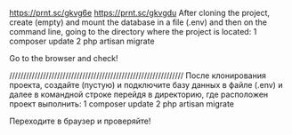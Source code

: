 https://prnt.sc/gkvg6e https://prnt.sc/gkvgdu
After cloning the project, create (empty) and mount the database in a file (.env)
and then on the command line, going to the directory where the project is located: 1 composer update 2 php artisan migrate

Go to the browser and check!

//////////////////////////////////////////////////////////////
После клонирования проекта, создайте (пустую) и подключите базу данных в файле (.env)
и далее в командной строке перейдя в директорию, где расположен проект выполнить: 1 composer update 2 php artisan migrate

Переходите в браузер и проверяйте!
